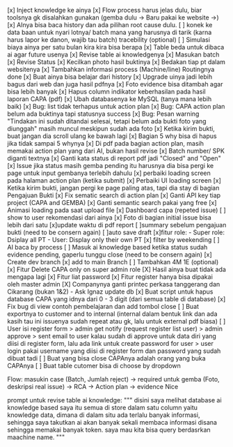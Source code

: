 [x] Inject knowledge ke ainya
[x] Flow process harus jelas dulu, biar toolsnya gk disalahkan gunakan (gemba dulu -> Baru pakai ke website ->)
[x] AInya bisa baca history dan ada pilihan root cause dulu.
[ ] konek ke data baan untuk nyari lotnya/ batch mana yang harusnya di tarik (karna harus lapor ke danon, wajib tau batch) tracebility (optional)
[ ] Simulasi biaya ainya per satu bulan kira kira bisa berapa
[x] Table beda untuk dibaca ai agar future usenya
[x] Revise table ai knowledgenya
[x] Masukan batch 
[x] Revise Status
[x] Kecilkan photo hasil buktinya 
[x] Bedakan tiap pt dalam websitenya
[x] Tambahkan informasi process (Machine/line) Routingnya done
[x] Buat ainya bisa belajar dari history
[x] Upgrade uinya jadi lebih bagus dari web dan juga hasil pdfnya
[x] Foto evidence bisa ditambah agar bisa lebih banyak
[x] Hapus column indikator keberhasilan pada hasil laporan CAPA (pdf)
[x] Ubah databasenya ke MySQL (tanya mana lebih baik)
[x] Bug: list tidak terhapus untuk action plan
[x] Bug: CAPA action plan belum ada buktinya tapi statusnya success
[x] Bug: Pesan warning "Tindakan ini sudah ditandai selesai, tetapi belum ada bukti foto yang diunggah" masih muncul meskipun sudah ada foto
[x] Ketika kirim bukti, buat jangan dia scroll ulang ke bawah lagi
[x] Bagian 5 why bisa di hapus jika tidak sampai 5 whynya
[x] Di pdf pada bagian action plan, masih memakai action plan yang dari AI, bukan hasil revise 
[x] Batch number/ SPK diganti textnya 
[x] Ganti kata status di report pdf jadi "Closed" and "Open" 
[x] Issue jika status masih gemba pending itu harusnya dia bisa pergi ke page untuk input gembanya terlebih dahulu 
[x] perbaiki loading screen pada halaman action plan (ketika submit)
[x] Perbaiki UI loading screen
[x] Ketika kirim bukti, jangan pergi ke page paling atas, tapi dia stay di bagian Pengajuan Bukti
[x] Fix sematic search di action plan 
[x] Ganti API key tiap project (CAPA and GEMBA)
[x] Ganti semantic search pakai yang free
[x] Animasi loading pada saat upload file 
[x] Dashboard capa (repeted issue)
[ ] show to user rekomendasi dari ainya 
[x] Foto di bagian initial issue bisa lebih dari satu 
[x]update waktu di pdf report
[ ]summary sebelum pengajuan bukti (need to be consern again) 
[ ]auto save draft 
[x]fitur role:
    - Super role: Dsiplay all PT
    - User: Display only their own PT
[x] filter by weekending
[ ] AI baca by process
[ ] Masuk ai knowledge based ketika status sudah evidence pending, gaperlu tunggu close (need to be consern again) 
[x] Create dev branch
[x] add to main Branch
[ ] Tambahkan 4M 1E (optional)
[x] Fitur Delete CAPA only on super admin role
[X] Hasil ainya buat tidak ada mengapa lagi 
[x] Fitur liat password
[x] Fitur register hanya bisa dipakai oleh master admin
[X] Companynya ganti printec perkasa tanggerang dan Cikarang (bukan 1&2) - Ask Ignaz update db 
[x] Buat script untuk hapus database CAPA yang idnya dari 0 - 3 digit (dari semua table di database)
[x] Fix bug di view contoh pembelajaran dan add tombol close
[ ] Buat exportnya to customer and to internal (internal dalam bentuk link dan ada kasih tau ini issuenya sudah repeat atau gk, lalu untuk external pdf biasa)
[ ] User isi register form > admin get notify (request register list user) > admin approve > sent email to user kalau sudah di approve untuk data diri yang diisi di register form, lalu ada link untuk create password for user > user login pakai username yang diisi di register form dan password yang sudah dibuat tadi
[ ] Buat yang bisa close CAPAnya adalah orang yang buka CAPAnya
[ ] Buat table cutomer bisa di choose by dropdown


Flow:
masukin case (Batch, Jumlah reject) -> required untuk gemba (Foto, deskripsi real issue) -> RCA -> Action plan -> evidence
Nice

prompt untuk revise table ai knowledge:
"""
disini saya melihat database ai knowledge based saya itu semua di store dalam satu column yaitu knowledge data, dimana di dalam situ ada terlalu banyak informasi, sehingga saya takutkan ai akan banyak sekali membaca informasi disana sehingga memakai banyak token. saya mau kita bisa query berdasrkan maachine name. 
"""